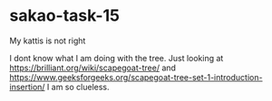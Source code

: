 # sakao-task-15

My kattis is not right

I dont know what I am doing with the tree.
Just looking at https://brilliant.org/wiki/scapegoat-tree/ and https://www.geeksforgeeks.org/scapegoat-tree-set-1-introduction-insertion/ 
I am so clueless.